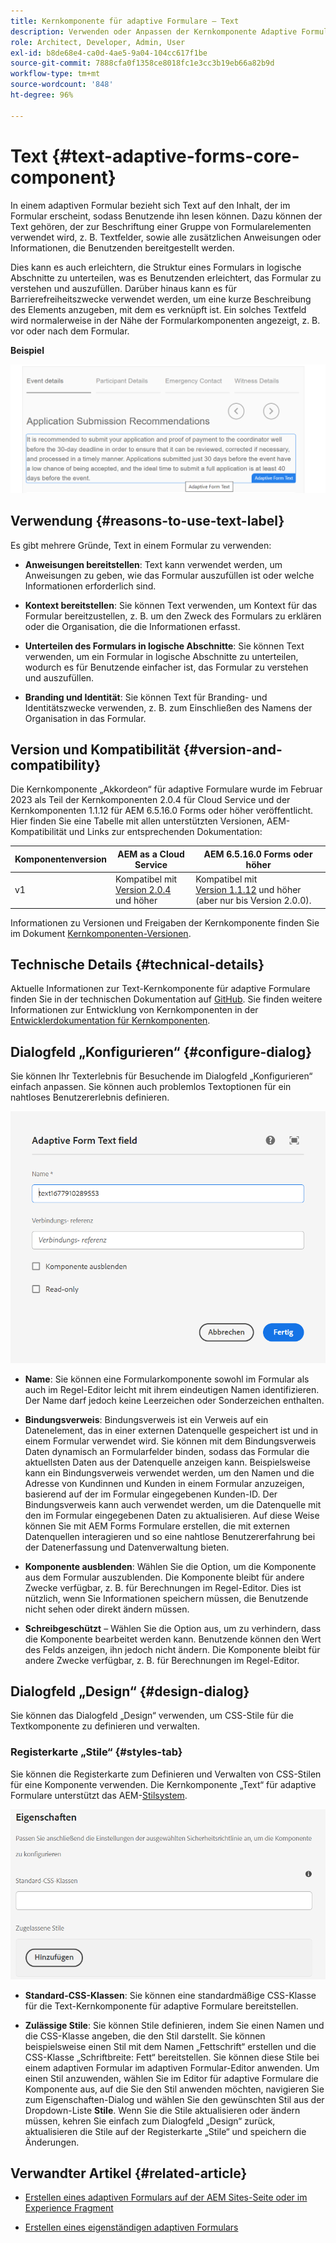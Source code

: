 ```yaml
---
title: Kernkomponente für adaptive Formulare – Text
description: Verwenden oder Anpassen der Kernkomponente Adaptive Formulare Text.
role: Architect, Developer, Admin, User
exl-id: b8de68e4-ca0d-4ae5-9a04-104cc617f1be
source-git-commit: 7888cfa0f1358ce8018fc1e3cc3b19eb66a82b9d
workflow-type: tm+mt
source-wordcount: '848'
ht-degree: 96%

---
```


# Text {#text-adaptive-forms-core-component}

In einem adaptiven Formular bezieht sich Text auf den Inhalt, der im Formular erscheint, sodass Benutzende ihn lesen können. Dazu können der Text gehören, der zur Beschriftung einer Gruppe von Formularelementen verwendet wird, z. B. Textfelder, sowie alle zusätzlichen Anweisungen oder Informationen, die Benutzenden bereitgestellt werden.

Dies kann es auch erleichtern, die Struktur eines Formulars in logische Abschnitte zu unterteilen, was es Benutzenden erleichtert, das Formular zu verstehen und auszufüllen. Darüber hinaus kann es für Barrierefreiheitszwecke verwendet werden, um eine kurze Beschreibung des Elements anzugeben, mit dem es verknüpft ist. Ein solches Textfeld wird normalerweise in der Nähe der Formularkomponenten angezeigt, z. B. vor oder nach dem Formular.

**Beispiel**

![](/help/adaptive-forms/assets/text.png)

## Verwendung {#reasons-to-use-text-label}

Es gibt mehrere Gründe, Text in einem Formular zu verwenden:

* **Anweisungen bereitstellen**: Text kann verwendet werden, um Anweisungen zu geben, wie das Formular auszufüllen ist oder welche Informationen erforderlich sind.

* **Kontext bereitstellen**: Sie können Text verwenden, um Kontext für das Formular bereitzustellen, z. B. um den Zweck des Formulars zu erklären oder die Organisation, die die Informationen erfasst.

* **Unterteilen des Formulars in logische Abschnitte**: Sie können Text verwenden, um ein Formular in logische Abschnitte zu unterteilen, wodurch es für Benutzende einfacher ist, das Formular zu verstehen und auszufüllen.

* **Branding und Identität**: Sie können Text für Branding- und Identitätszwecke verwenden, z. B. zum Einschließen des Namens der Organisation in das Formular.

## Version und Kompatibilität {#version-and-compatibility}

Die Kernkomponente „Akkordeon“ für adaptive Formulare wurde im Februar 2023 als Teil der Kernkomponenten 2.0.4 für Cloud Service und der Kernkomponenten 1.1.12 für AEM 6.5.16.0 Forms oder höher veröffentlicht. Hier finden Sie eine Tabelle mit allen unterstützten Versionen, AEM-Kompatibilität und Links zur entsprechenden Dokumentation:

| Komponentenversion | AEM as a Cloud Service | AEM 6.5.16.0 Forms oder höher |
|---|---|---|
| v1 | Kompatibel mit<br>[Version 2.0.4](/help/adaptive-forms/version.md) und höher | Kompatibel mit<br>[Version 1.1.12](/help/adaptive-forms/version.md) und höher (aber nur bis Version 2.0.0). |

Informationen zu Versionen und Freigaben der Kernkomponente finden Sie im Dokument [Kernkomponenten-Versionen](/help/adaptive-forms/version.md).

<!-- ## Sample Component Output {#sample-component-output}

To experience the Accordion Component as well as see examples of its configuration options as well as HTML and JSON output, visit the [Component Library](https://adobe.com/go/aem_cmp_library_accordion). -->

## Technische Details {#technical-details}

Aktuelle Informationen zur Text-Kernkomponente für adaptive Formulare finden Sie in der technischen Dokumentation auf [GitHub](https://github.com/adobe/aem-core-forms-components/tree/master/ui.af.apps/src/main/content/jcr_root/apps/core/fd/components/form/text/v1/text). Sie finden weitere Informationen zur Entwicklung von Kernkomponenten in der [Entwicklerdokumentation für Kernkomponenten](/help/developing/overview.md).

## Dialogfeld „Konfigurieren“ {#configure-dialog}

Sie können Ihr Texterlebnis für Besuchende im Dialogfeld „Konfigurieren“ einfach anpassen. Sie können auch problemlos Textoptionen für ein nahtloses Benutzererlebnis definieren.

![Registerkarte „Allgemein“](/help/adaptive-forms/assets/text_properties.png)

* **Name**: Sie können eine Formularkomponente sowohl im Formular als auch im Regel-Editor leicht mit ihrem eindeutigen Namen identifizieren. Der Name darf jedoch keine Leerzeichen oder Sonderzeichen enthalten.

* **Bindungsverweis**: Bindungsverweis ist ein Verweis auf ein Datenelement, das in einer externen Datenquelle gespeichert ist und in einem Formular verwendet wird. Sie können mit dem Bindungsverweis Daten dynamisch an Formularfelder binden, sodass das Formular die aktuellsten Daten aus der Datenquelle anzeigen kann. Beispielsweise kann ein Bindungsverweis verwendet werden, um den Namen und die Adresse von Kundinnen und Kunden in einem Formular anzuzeigen, basierend auf der im Formular eingegebenen Kunden-ID. Der Bindungsverweis kann auch verwendet werden, um die Datenquelle mit den im Formular eingegebenen Daten zu aktualisieren. Auf diese Weise können Sie mit AEM Forms Formulare erstellen, die mit externen Datenquellen interagieren und so eine nahtlose Benutzererfahrung bei der Datenerfassung und Datenverwaltung bieten.
* **Komponente ausblenden**: Wählen Sie die Option, um die Komponente aus dem Formular auszublenden. Die Komponente bleibt für andere Zwecke verfügbar, z. B. für Berechnungen im Regel-Editor. Dies ist nützlich, wenn Sie Informationen speichern müssen, die Benutzende nicht sehen oder direkt ändern müssen.
* **Schreibgeschützt** – Wählen Sie die Option aus, um zu verhindern, dass die Komponente bearbeitet werden kann. Benutzende können den Wert des Felds anzeigen, ihn jedoch nicht ändern. Die Komponente bleibt für andere Zwecke verfügbar, z. B. für Berechnungen im Regel-Editor.


## Dialogfeld „Design“ {#design-dialog}

Sie können das Dialogfeld „Design“ verwenden, um CSS-Stile für die Textkomponente zu definieren und verwalten.

### Registerkarte „Stile“ {#styles-tab}

Sie können die Registerkarte zum Definieren und Verwalten von CSS-Stilen für eine Komponente verwenden. Die Kernkomponente „Text“ für adaptive Formulare unterstützt das AEM-[Stilsystem](/help/get-started/authoring.md#component-styling).

![Dialogfeld „Design“](/help/adaptive-forms/assets/reset_designdialog.png)

* **Standard-CSS-Klassen**: Sie können eine standardmäßige CSS-Klasse für die Text-Kernkomponente für adaptive Formulare bereitstellen.

* **Zulässige Stile**: Sie können Stile definieren, indem Sie einen Namen und die CSS-Klasse angeben, die den Stil darstellt. Sie können beispielsweise einen Stil mit dem Namen „Fettschrift“ erstellen und die CSS-Klasse „Schriftbreite: Fett“ bereitstellen. Sie können diese Stile bei einem adaptiven Formular im adaptiven Formular-Editor anwenden. Um einen Stil anzuwenden, wählen Sie im Editor für adaptive Formulare die Komponente aus, auf die Sie den Stil anwenden möchten, navigieren Sie zum Eigenschaften-Dialog und wählen Sie den gewünschten Stil aus der Dropdown-Liste **Stile**. Wenn Sie die Stile aktualisieren oder ändern müssen, kehren Sie einfach zum Dialogfeld „Design“ zurück, aktualisieren die Stile auf der Registerkarte „Stile“ und speichern die Änderungen.

## Verwandter Artikel {#related-article}

* [Erstellen eines adaptiven Formulars auf der AEM Sites-Seite oder im Experience Fragment](https://experienceleague.adobe.com/docs/experience-manager-cloud-service/content/forms/adaptive-forms-authoring/create-or-add-an-adaptive-form-to-aem-sites-page.html)

* [Erstellen eines eigenständigen adaptiven Formulars](https://experienceleague.adobe.com/docs/experience-manager-cloud-service/content/forms/adaptive-forms-authoring/authoring-adaptive-forms-core-components/create-an-adaptive-form-on-forms-cs/creating-adaptive-form-core-components.html?lang=de)
